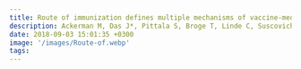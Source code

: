 ```yaml
---
title: Route of immunization defines multiple mechanisms of vaccine-mediated protection against SIV
description: Ackerman M, Das J*, Pittala S, Broge T, Linde C, Suscovich T.J, Brown E.P, Bradley T, Natarajan H, Lin S, Sassic J.K, OKeefe S, Mehta N, Goodman D, Sips M, Weiner J.A, Tomaras G.D, Haynes B.F, Lauffenburger D.A, Bailey-Kellogg C, Roederer M, Alter G
date: 2018-09-03 15:01:35 +0300
image: '/images/Route-of.webp'
tags:
---
```

